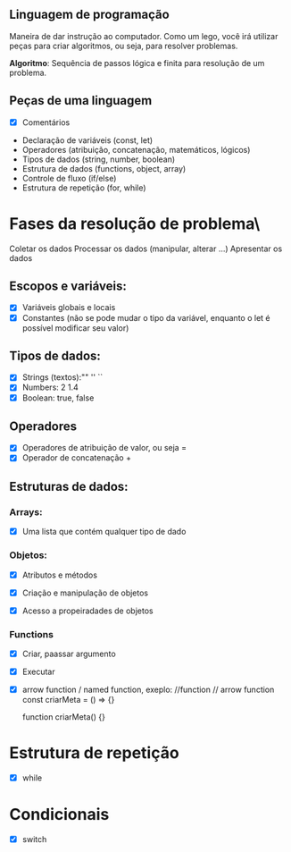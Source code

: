 ## Linguagem de programação

Maneira de dar instrução ao computador.
Como um lego, você irá utilizar peças para criar algoritmos, ou seja, para resolver problemas.

**Algoritmo**: Sequência de passos lógica e finita para resolução de um problema.

## Peças de uma linguagem

- [x] Comentários
- Declaração de variáveis (const, let)
- Operadores (atribuição, concatenação, matemáticos, lógicos)
- Tipos de dados (string, number, boolean)
- Estrutura de dados (functions, object, array)
- Controle de fluxo (if/else)
- Estrutura de repetição (for, while)

# Fases da resolução de problema\

Coletar os dados
Processar os dados (manipular, alterar ...)
Apresentar os dados

## Escopos e variáveis:

- [x] Variáveis globais e locais
- [x] Constantes (não se pode mudar o tipo da variável, enquanto o let é possível modificar seu valor)

## Tipos de dados:

- [x] Strings (textos):"" '' ``
- [x] Numbers: 2 1.4
- [x] Boolean: true, false

## Operadores

- [x] Operadores de atribuição de valor, ou seja =
- [x] Operador de concatenação +

## Estruturas de dados:

### Arrays:

- [x] Uma lista que contém qualquer tipo de dado

### Objetos:

- [x] Atributos e métodos
- [x] Criação e manipulação de objetos
- [x] Acesso a propeiradades de objetos


### Functions

- [x] Criar, paassar argumento
- [x] Executar
- [x] arrow function / named function, exeplo:
    //function // arrow function
    const criarMeta = () => {}

    function criarMeta() {}

# Estrutura de repetição

- [x] while

# Condicionais

- [x] switch